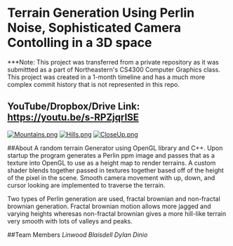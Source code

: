 # Terrain Generation Using Perlin Noise, Sophisticated Camera Contolling in a 3D space

***Note: This project was transferred from a private repository as it was submittted as a part of Northeastern's CS4300 Computer Graphics class. This project was created in a 1-month timeline and has a much more complex commit history that is not represented in this repo.

## YouTube/Dropbox/Drive Link: https://youtu.be/s-RPZjqrISE

[![Mountains.png](https://i.postimg.cc/d0prSR40/Mountains.png)](https://postimg.cc/FfbYYStt)
[![Hills.png](https://i.postimg.cc/N0YW2T15/Hills.png)](https://postimg.cc/gxSMfxtW)
[![CloseUp.png](https://i.postimg.cc/W3sTVC9Y/CloseUp.png)](https://postimg.cc/yJpwXQC0)

##About
A random terrain Generator using OpenGL library and C++. Upon startup the program generates a Perlin ppm image and passes that as a texture into OpenGL to use as a height map to render terrains. A custom shader blends together passed in textures together based off of the height of the pixel in the scene. Smooth camera movement with up, down, and cursor looking are implemented to traverse the terrain. 

Two types of Perlin generation are used, fractal brownian and non-fractal brownian generation. Fractal brownian motion allows more jagged and varying heights wheresas non-fractal brownian gives a more hill-like terrain very smooth with lots of valleys and peaks.



##Team Members
  *Linwood Blaisdell*
  *Dylan Dinio*
